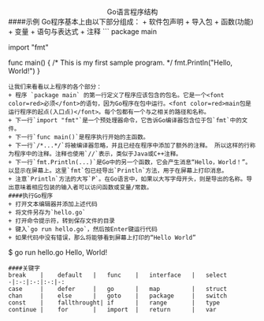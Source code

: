 <center>Go语言程序结构</center>
####示例
Go程序基本上由以下部分组成：
+ 软件包声明
+ 导入包
+ 函数(功能)
+ 变量
+ 语句与表达式
+ 注释
```
package main

import "fmt"

func main() {
   /* This is my first sample program. */
   fmt.Println("Hello, World!")
}
```
让我们来看看以上程序的各个部分：
+ 程序 `package main` 的第一行定义了程序应该包含的包名。它是一个<font color=red>必须</font>的语句，因为Go程序在包中运行。<font color=red>main包是运行程序的起点(入口点)</font>。每个包都有一个与之相关的路径和名称。
+ 下一行`import "fmt"`是一个预处理器命令，它告诉Go编译器包含位于包`fmt`中的文件。
+ 下一行`func main()`是程序执行开始的主函数。
+ 下一行`/*...*/`将被编译器忽略，并且已经在程序中添加了额外的注释。 所以这样的行称为程序中的注释。注释也使用`//`表示，类似于Java或C++注释。
+ 下一行`fmt.Println(...)`是Go中的另一个函数，它会产生消息“Hello，World！”。 以显示在屏幕上。这里`fmt`包已经导出`Println`方法，用于在屏幕上打印消息。
+ 注意`Println`方法的大写`P`。在Go语言中，如果以大写字母开头，则是导出的名称。导出意味着相应包装的输入者可以访问函数或变量/常数。
####执行Go程序
+ 打开文本编辑器并添加上述代码
+ 将文件另存为`hello.go`
+ 打开命令提示符，转到保存文件的目录
+ 键入`go run hello.go`，然后按Enter键运行代码
+ 如果代码中没有错误，那么将能够看到屏幕上打印的“Hello World”
```
$ go run hello.go
Hello, World!
```
####关键字
break    |    default   |   func    |   interface   |   select
-|:-:|:-:|:-:|-:
case     |    defer     |   go      |   map         |   struct
chan     |    else      |   goto    |   package     |   switch
const    |    fallthrought| if      |   range       |   type
continue |    for       |   import  |   return      |   var
